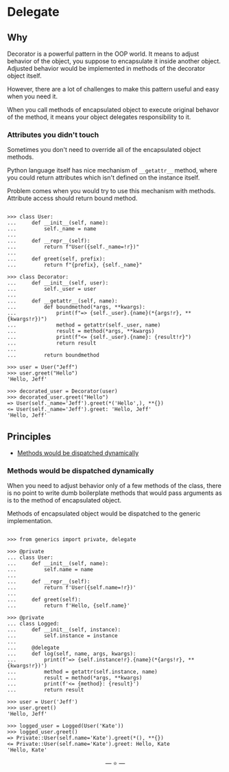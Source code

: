 # Delegate

## Why

Decorator is a powerful pattern in the OOP world. It means to adjust behavior of
the object, you suppose to encapsulate it inside another object. Adjusted
behavior would be implemented in methods of the decorator object itself.

However, there are a lot of challenges to make this pattern useful and easy when
you need it.

When you call methods of encapsulated object to execute original behavor of the
method, it means your object delegates responsibility to it.

### Attributes you didn't touch

Sometimes you don't need to override all of the encapsulated object methods.

Python language itself has nice mechanism of `__getattr__` method, where you
could return attributes which isn't defined on the instance itself.

Problem comes when you would try to use this mechanism with methods. Attribute
access should return bound method.

```pycon

>>> class User:
...     def __init__(self, name):
...         self._name = name
...
...     def __repr__(self):
...         return f"User({self._name=!r})"
...
...     def greet(self, prefix):
...         return f"{prefix}, {self._name}"

>>> class Decorator:
...     def __init__(self, user):
...         self._user = user
...
...     def __getattr__(self, name):
...         def boundmethod(*args, **kwargs):
...             print(f"=> {self._user}.{name}(*{args!r}, **{kwargs!r})")
...             method = getattr(self._user, name)
...             result = method(*args, **kwargs)
...             print(f"<= {self._user}.{name}: {result!r}")
...             return result
...
...         return boundmethod

>>> user = User("Jeff")
>>> user.greet("Hello")
'Hello, Jeff'

>>> decorated_user = Decorator(user)
>>> decorated_user.greet("Hello")
=> User(self._name='Jeff').greet(*('Hello',), **{})
<= User(self._name='Jeff').greet: 'Hello, Jeff'
'Hello, Jeff'

```

## Principles

- [Methods would be dispatched dynamically](#methods-would-be-dispatched-dynamically)

### Methods would be dispatched dynamically

When you need to adjust behavior only of a few methods of the class, there is no
point to write dumb boilerplate methods that would pass arguments as is to the
method of encapsulated object.

Methods of encapsulated object would be dispatched to the generic
implementation.

```pycon

>>> from generics import private, delegate

>>> @private
... class User:
...     def __init__(self, name):
...         self.name = name
...
...     def __repr__(self):
...         return f'User({self.name=!r})'
...
...     def greet(self):
...         return f'Hello, {self.name}'

>>> @private
... class Logged:
...     def __init__(self, instance):
...         self.instance = instance
...
...     @delegate
...     def log(self, name, args, kwargs):
...         print(f'=> {self.instance!r}.{name}(*{args!r}, **{kwargs!r})')
...         method = getattr(self.instance, name)
...         result = method(*args, **kwargs)
...         print(f'<= {method}: {result}')
...         return result

>>> user = User('Jeff')
>>> user.greet()
'Hello, Jeff'

>>> logged_user = Logged(User('Kate'))
>>> logged_user.greet()
=> Private::User(self.name='Kate').greet(*(), **{})
<= Private::User(self.name='Kate').greet: Hello, Kate
'Hello, Kate'

```

<p align="center">&mdash; ⭐ &mdash;</p>
